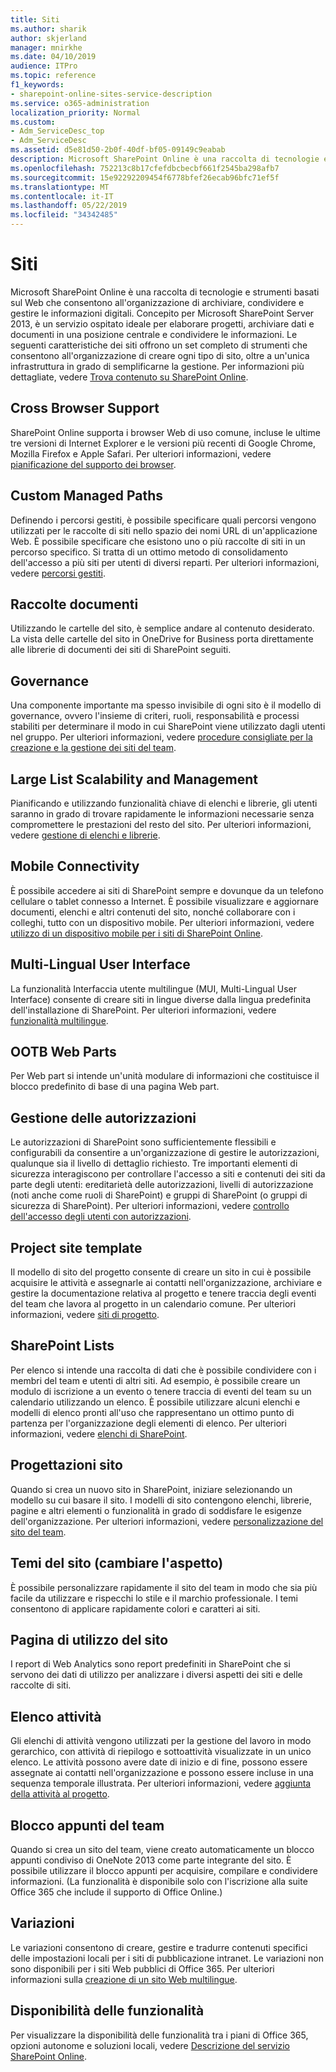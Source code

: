 ```yaml
---
title: Siti
ms.author: sharik
author: skjerland
manager: mnirkhe
ms.date: 04/10/2019
audience: ITPro
ms.topic: reference
f1_keywords:
- sharepoint-online-sites-service-description
ms.service: o365-administration
localization_priority: Normal
ms.custom:
- Adm_ServiceDesc_top
- Adm_ServiceDesc
ms.assetid: d5e81d50-2b0f-40df-bf05-09149c9eabab
description: Microsoft SharePoint Online è una raccolta di tecnologie e strumenti basati sul Web che consentono all'organizzazione di archiviare, condividere e gestire le informazioni digitali. Concepito per Microsoft SharePoint Server 2013, è un servizio ospitato ideale per elaborare progetti, archiviare dati e documenti in una posizione centrale e condividere le informazioni. Le seguenti caratteristiche dei siti offrono un set completo di strumenti che consentono all'organizzazione di creare ogni tipo di sito, oltre a un'unica infrastruttura in grado di semplificarne la gestione. Per informazioni più dettagliate, vedere Trova contenuto su SharePoint Online.
ms.openlocfilehash: 752213c8b17cfefdbcbecbf661f2545ba298afb7
ms.sourcegitcommit: 15e92292209454f6778bfef26ecab96bfc71ef5f
ms.translationtype: MT
ms.contentlocale: it-IT
ms.lasthandoff: 05/22/2019
ms.locfileid: "34342485"
---
```

# <a name="sites"></a>Siti

Microsoft SharePoint Online è una raccolta di tecnologie e strumenti basati sul Web che consentono all'organizzazione di archiviare, condividere e gestire le informazioni digitali. Concepito per Microsoft SharePoint Server 2013, è un servizio ospitato ideale per elaborare progetti, archiviare dati e documenti in una posizione centrale e condividere le informazioni. Le seguenti caratteristiche dei siti offrono un set completo di strumenti che consentono all'organizzazione di creare ogni tipo di sito, oltre a un'unica infrastruttura in grado di semplificarne la gestione. Per informazioni più dettagliate, vedere [Trova contenuto su SharePoint Online](https://support.office.com/Article/Find-content-about-SharePoint-Online-0ff4f5c6-b8b3-4d6a-be9a-99e6dcb9a3b7).
  
## <a name="cross-browser-support"></a>Cross Browser Support
<a name="bkmk_CrossBrowserSupport"> </a>

SharePoint Online supporta i browser Web di uso comune, incluse le ultime tre versioni di Internet Explorer e le versioni più recenti di Google Chrome, Mozilla Firefox e Apple Safari. Per ulteriori informazioni, vedere [pianificazione del supporto dei browser](https://go.microsoft.com/fwlink/?LinkId=271048).
  
## <a name="custom-managed-paths"></a>Custom Managed Paths
<a name="bkmk_CustomManagedPaths"> </a>

Definendo i percorsi gestiti, è possibile specificare quali percorsi vengono utilizzati per le raccolte di siti nello spazio dei nomi URL di un'applicazione Web. È possibile specificare che esistono uno o più raccolte di siti in un percorso specifico. Si tratta di un ottimo metodo di consolidamento dell'accesso a più siti per utenti di diversi reparti. Per ulteriori informazioni, vedere [percorsi gestiti](https://go.microsoft.com/fwlink/?LinkId=271049).
  
## <a name="document-libraries"></a>Raccolte documenti
<a name="bkmk_SiteFolders"> </a>

Utilizzando le cartelle del sito, è semplice andare al contenuto desiderato. La vista delle cartelle del sito in OneDrive for Business porta direttamente alle librerie di documenti dei siti di SharePoint seguiti. 
  
## <a name="governance"></a>Governance
<a name="bkmk_Governance"> </a>

Una componente importante ma spesso invisibile di ogni sito è il modello di governance, ovvero l'insieme di criteri, ruoli, responsabilità e processi stabiliti per determinare il modo in cui SharePoint viene utilizzato dagli utenti nel gruppo. Per ulteriori informazioni, vedere [procedure consigliate per la creazione e la gestione dei siti del team](https://go.microsoft.com/fwlink/?LinkId=271050).
  
## <a name="large-list-scalability-and-management"></a>Large List Scalability and Management
<a name="bkmk_LargeListScalabilityManagement"> </a>

Pianificando e utilizzando funzionalità chiave di elenchi e librerie, gli utenti saranno in grado di trovare rapidamente le informazioni necessarie senza compromettere le prestazioni del resto del sito. Per ulteriori informazioni, vedere [gestione di elenchi e librerie](https://go.microsoft.com/fwlink/?LinkId=271051).
  
## <a name="mobile-connectivity"></a>Mobile Connectivity
<a name="bkmk_MobileConnectivity"> </a>

È possibile accedere ai siti di SharePoint sempre e dovunque da un telefono cellulare o tablet connesso a Internet. È possibile visualizzare e aggiornare documenti, elenchi e altri contenuti del sito, nonché collaborare con i colleghi, tutto con un dispositivo mobile. Per ulteriori informazioni, vedere [utilizzo di un dispositivo mobile per i siti di SharePoint Online](https://go.microsoft.com/fwlink/?LinkId=271052).
  
## <a name="multi-lingual-user-interface"></a>Multi-Lingual User Interface
<a name="bkmk_MultiLingualUserInterface"> </a>

La funzionalità Interfaccia utente multilingue (MUI, Multi-Lingual User Interface) consente di creare siti in lingue diverse dalla lingua predefinita dell'installazione di SharePoint. Per ulteriori informazioni, vedere [funzionalità multilingue](https://go.microsoft.com/fwlink/?LinkId=271053).
  
## <a name="ootb-web-parts"></a>OOTB Web Parts
<a name="bkmk_OOTBWebParts"> </a>

Per Web part si intende un'unità modulare di informazioni che costituisce il blocco predefinito di base di una pagina Web part.
  
## <a name="permissions-management"></a>Gestione delle autorizzazioni
<a name="bkmk_PermissionsManagement"> </a>

Le autorizzazioni di SharePoint sono sufficientemente flessibili e configurabili da consentire a un'organizzazione di gestire le autorizzazioni, qualunque sia il livello di dettaglio richiesto. Tre importanti elementi di sicurezza interagiscono per controllare l'accesso a siti e contenuti dei siti da parte degli utenti: ereditarietà delle autorizzazioni, livelli di autorizzazione (noti anche come ruoli di SharePoint) e gruppi di SharePoint (o gruppi di sicurezza di SharePoint). Per ulteriori informazioni, vedere [controllo dell'accesso degli utenti con autorizzazioni](https://go.microsoft.com/fwlink/?LinkId=271054).
  
## <a name="project-site-template"></a>Project site template
<a name="bkmk_Projectsitetemplate"> </a>

Il modello di sito del progetto consente di creare un sito in cui è possibile acquisire le attività e assegnarle ai contatti nell'organizzazione, archiviare e gestire la documentazione relativa al progetto e tenere traccia degli eventi del team che lavora al progetto in un calendario comune. Per ulteriori informazioni, vedere [siti di progetto](https://go.microsoft.com/fwlink/?LinkId=271228).
  
## <a name="sharepoint-lists"></a>SharePoint Lists
<a name="bkmk_SharePointLists"> </a>

Per elenco si intende una raccolta di dati che è possibile condividere con i membri del team e utenti di altri siti. Ad esempio, è possibile creare un modulo di iscrizione a un evento o tenere traccia di eventi del team su un calendario utilizzando un elenco. È possibile utilizzare alcuni elenchi e modelli di elenco pronti all'uso che rappresentano un ottimo punto di partenza per l'organizzazione degli elementi di elenco. Per ulteriori informazioni, vedere [elenchi di SharePoint](https://go.microsoft.com/fwlink/?LinkId=271056).
  
## <a name="site-designs"></a>Progettazioni sito
<a name="bkmk_Templates"> </a>

Quando si crea un nuovo sito in SharePoint, iniziare selezionando un modello su cui basare il sito. I modelli di sito contengono elenchi, librerie, pagine e altri elementi o funzionalità in grado di soddisfare le esigenze dell'organizzazione. Per ulteriori informazioni, vedere [personalizzazione del sito del team](https://go.microsoft.com/fwlink/?LinkId=271058).
  
## <a name="site-themes-change-the-look"></a>Temi del sito (cambiare l'aspetto)
<a name="bkmk_Themes"> </a>

È possibile personalizzare rapidamente il sito del team in modo che sia più facile da utilizzare e rispecchi lo stile e il marchio professionale. I temi consentono di applicare rapidamente colori e caratteri ai siti.
  
## <a name="site-usage-page"></a>Pagina di utilizzo del sito
<a name="bkmk_UsageAnalytics"> </a>

I report di Web Analytics sono report predefiniti in SharePoint che si servono dei dati di utilizzo per analizzare i diversi aspetti dei siti e delle raccolte di siti. 
  
## <a name="task-list"></a>Elenco attività
<a name="bkmk_Tasklist"> </a>

Gli elenchi di attività vengono utilizzati per la gestione del lavoro in modo gerarchico, con attività di riepilogo e sottoattività visualizzate in un unico elenco. Le attività possono avere date di inizio e di fine, possono essere assegnate ai contatti nell'organizzazione e possono essere incluse in una sequenza temporale illustrata. Per ulteriori informazioni, vedere [aggiunta della attività al progetto](https://go.microsoft.com/fwlink/?LinkId=271230).
  
## <a name="team-notebook"></a>Blocco appunti del team
<a name="bkmk_TeamSiteNotebook"> </a>

Quando si crea un sito del team, viene creato automaticamente un blocco appunti condiviso di OneNote 2013 come parte integrante del sito. È possibile utilizzare il blocco appunti per acquisire, compilare e condividere informazioni. (La funzionalità è disponibile solo con l'iscrizione alla suite Office 365 che include il supporto di Office Online.)
  
## <a name="variations"></a>Variazioni
<a name="bkmk_Variations"> </a>

Le variazioni consentono di creare, gestire e tradurre contenuti specifici delle impostazioni locali per i siti di pubblicazione intranet. Le variazioni non sono disponibili per i siti Web pubblici di Office 365. Per ulteriori informazioni sulla [creazione di un sito Web multilingue](https://go.microsoft.com/fwlink/?LinkId=272921).
  
## <a name="feature-availability"></a>Disponibilità delle funzionalità
<a name="bkmk_Variations"> </a>

Per visualizzare la disponibilità delle funzionalità tra i piani di Office 365, opzioni autonome e soluzioni locali, vedere [Descrizione del servizio SharePoint Online](sharepoint-online-service-description.md).
  

